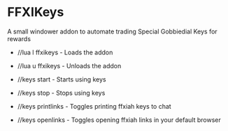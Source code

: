 # FFXIKeys
A small windower addon to automate trading Special Gobbiedial Keys for rewards

* //lua l ffxikeys - Loads the addon
* //lua u ffxikeys - Unloads the addon
  
* //keys start - Starts using keys
* //keys stop  - Stops using keys
  
* //keys printlinks - Toggles printing ffxiah keys to chat
* //keys openlinks  - Toggles opening ffxiah links in your default browser
